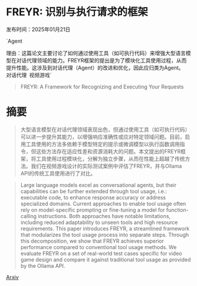 # FREYR: 识别与执行请求的框架

发布时间：2025年01月21日

`Agent

理由：这篇论文主要讨论了如何通过使用工具（如可执行代码）来增强大型语言模型在对话代理领域的能力。FREYR框架的提出是为了模块化工具使用过程，从而提升性能。这涉及到对话代理（Agent）的改进和优化，因此应归类为Agent。` `对话代理` `视频游戏`

> FREYR: A Framework for Recognizing and Executing Your Requests

# 摘要

> 大型语言模型在对话代理领域表现出色，但通过使用工具（如可执行代码）可以进一步提升其能力，以增强响应准确性或应对特定领域问题。目前，启用工具使用的方法多依赖于模型特定的提示或微调模型以执行函数调用指令，但这些方法存在适应性差和资源消耗大的问题。本文提出的FREYR框架，将工具使用过程模块化，分解为独立步骤，从而在性能上超越了传统方法。我们在视频游戏设计的实际测试案例中评估了FREYR，并与Ollama API的传统工具使用进行了对比。

> Large language models excel as conversational agents, but their capabilities can be further extended through tool usage, i.e.: executable code, to enhance response accuracy or address specialized domains. Current approaches to enable tool usage often rely on model-specific prompting or fine-tuning a model for function-calling instructions. Both approaches have notable limitations, including reduced adaptability to unseen tools and high resource requirements. This paper introduces FREYR, a streamlined framework that modularizes the tool usage process into separate steps. Through this decomposition, we show that FREYR achieves superior performance compared to conventional tool usage methods. We evaluate FREYR on a set of real-world test cases specific for video game design and compare it against traditional tool usage as provided by the Ollama API.

[Arxiv](https://arxiv.org/abs/2501.12423)